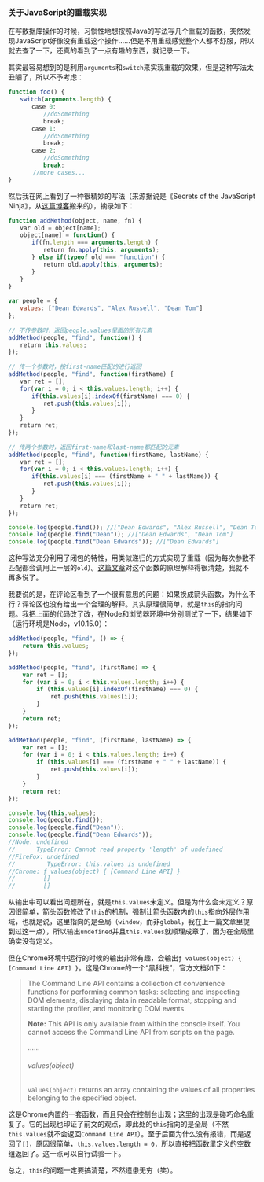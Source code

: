 ### 关于JavaScript的重载实现

在写数据库操作的时候，习惯性地想按照Java的写法写几个重载的函数，突然发现JavaScript好像没有重载这个操作……但是不用重载感觉整个人都不舒服，所以就去查了一下，还真的看到了一点有趣的东西，就记录一下。

其实最容易想到的是利用`arguments`和`switch`来实现重载的效果，但是这种写法太丑陋了，所以不予考虑：

```javascript
function foo() {
　　switch(arguments.length) {
　　　　case 0:
          //doSomething
　　　　　　break;
　　　　case 1:
          //doSomething
　　　　　　break;
　　　　case 2:
          //doSomething
          break;
       //more cases...
}
```

然后我在网上看到了一种很精妙的写法（来源据说是《Secrets of the JavaScript Ninja》，从[这篇博客](https://www.cnblogs.com/yugege/p/5539020.html)搬来的），摘录如下：

```javascript
function addMethod(object, name, fn) {
　　var old = object[name];
　　object[name] = function() {
　　　　if(fn.length === arguments.length) {
　　　　　　return fn.apply(this, arguments);
　　　　} else if(typeof old === "function") {
　　　　　　return old.apply(this, arguments);
　　　　}
　　}
}
 
var people = {
　　values: ["Dean Edwards", "Alex Russell", "Dean Tom"]
};
 
// 不传参数时，返回people.values里面的所有元素
addMethod(people, "find", function() {
　　return this.values;
});
 
// 传一个参数时，按first-name匹配的进行返回
addMethod(people, "find", function(firstName) {
　　var ret = [];
　　for(var i = 0; i < this.values.length; i++) {
　　　　if(this.values[i].indexOf(firstName) === 0) {
　　　　　　ret.push(this.values[i]);
　　　　}
　　}
　　return ret;
});
 
// 传两个参数时，返回first-name和last-name都匹配的元素
addMethod(people, "find", function(firstName, lastName) {
　　var ret = [];
　　for(var i = 0; i < this.values.length; i++) {
　　　　if(this.values[i] === (firstName + " " + lastName)) {
　　　　　　ret.push(this.values[i]);
　　　　}
　　}
　　return ret;
});

console.log(people.find()); //["Dean Edwards", "Alex Russell", "Dean Tom"]
console.log(people.find("Dean")); //["Dean Edwards", "Dean Tom"]
console.log(people.find("Dean Edwards")); //["Dean Edwards"]
```

这种写法充分利用了闭包的特性，用类似递归的方式实现了重载（因为每次参数不匹配都会调用上一层的`old`）。[这篇文章](https://www.cnblogs.com/yugege/p/5539020.html)对这个函数的原理解释得很清楚，我就不再多说了。

我要说的是，在评论区看到了一个很有意思的问题：如果换成箭头函数，为什么不行？评论区也没有给出一个合理的解释。其实原理很简单，就是`this`的指向问题。我把上面的代码改了改，在Node和浏览器环境中分别测试了一下，结果如下（运行环境是Node，v10.15.0）：

```javascript
addMethod(people, "find", () => {
    return this.values;
});

addMethod(people, "find", (firstName) => {
    var ret = [];
    for (var i = 0; i < this.values.length; i++) {
        if (this.values[i].indexOf(firstName) === 0) {
            ret.push(this.values[i]);
        }
    }
    return ret;
});

addMethod(people, "find", (firstName, lastName) => {
    var ret = [];
    for (var i = 0; i < this.values.length; i++) {
        if (this.values[i] === (firstName + " " + lastName)) {
            ret.push(this.values[i]);
        }
    }
    return ret;
});

console.log(this.values);
console.log(people.find());
console.log(people.find("Dean"));
console.log(people.find("Dean Edwards"));
//Node: undefined
//      TypeError: Cannot read property 'length' of undefined
//FireFox: undefined
//         TypeError: this.values is undefined
//Chrome: ƒ values(object) { [Command Line API] }
//        []
//        []
```

从输出中可以看出问题所在，就是`this.values`未定义。但是为什么会未定义？原因很简单，箭头函数修改了`this`的机制，强制让箭头函数内的`this`指向外层作用域，也就是说，这里指向的是全局（`window`，而非`global`，我在上一篇文章里提到过这一点），所以输出`undefined`并且`this.values`就顺理成章了，因为在全局里确实没有定义。

但在Chrome环境中运行的时候的输出非常有趣，会输出`ƒ values(object) { [Command Line API] }`。这是Chrome的一个“黑科技”，官方文档如下：

>The Command Line API contains a collection of convenience functions for performing common tasks: selecting and inspecting DOM elements, displaying data in readable format, stopping and starting the profiler, and monitoring DOM events.
>
>**Note:** This API is only available from within the console itself. You cannot access the Command Line API from scripts on the page.
>
>……
>
>###### values(object)
>
>`values(object)` returns an array containing the values of all properties belonging to the specified object.

这是Chrome内置的一套函数，而且只会在控制台出现；这里的出现是碰巧命名重复了。它的出现也印证了前文的观点，即此处的`this`指向的是全局（不然`this.values`就不会返回`Command Line API`）。至于后面为什么没有报错，而是返回了`[]`，原因很简单，`this.values.length = 0`，所以直接把函数里定义的空数组返回了。这一点可以自行试验一下。

总之，`this`的问题一定要搞清楚，不然遗患无穷（笑）。